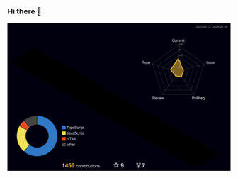 ### Hi there 👋

<!-- ![preciouStar's github stats](https://github-readme-stats.vercel.app/api?username=seongjin605&show_icons=true&theme=merko&PAT_1=) -->
![](./profile-3d-contrib/profile-night-rainbow.svg)
